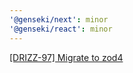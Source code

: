 ```yaml
---
'@genseki/next': minor
'@genseki/react': minor
---
```


[[DRIZZ-97] Migrate to zod4](https://app.plane.so/softnetics/browse/DRIZZ-97/)
